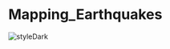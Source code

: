 # Mapping_Earthquakes

![styleDark](https://user-images.githubusercontent.com/112137694/212497430-87313df0-f590-4597-babb-c62b24a40c8f.png)
